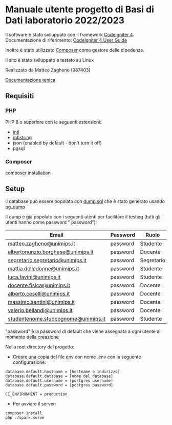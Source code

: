 # Manuale utente progetto di Basi di Dati laboratorio 2022/2023

Il software è stato sviluppato con il framework [CodeIgniter 4](https://codeigniter.com/).
Documentazione di riferimento: [CodeIgniter 4 User Guide](https://codeigniter.com/user_guide/index.html)

Inoltre è stato utilizzato [Composer](https://getcomposer.org/) come gestore delle dipedenze.

Il sito è stato sviluppato e testato su Linux

Realizzato da Matteo Zagheno (987403)

[Documentazione tenica](./doc.md)

## Requisiti

### PHP

PHP 8 o superiore con le seguenti estensioni:

- [intl](http://php.net/manual/en/intl.requirements.php)
- [mbstring](http://php.net/manual/en/mbstring.installation.php)
- json (enabled by default - don't turn it off)
- pgsql

### Composer

[composer installation](https://getcomposer.org/doc/00-intro.md)

## Setup

Il database può essere popolato con [dump.sql](./dump.sql) che è stato generato
usando [pg_dump](https://www.postgresql.org/docs/current/app-pgdump.html)

Il dump è già popolato con i seguenti utenti per facilitare il testing (tutti gli utenti hanno come password "
password"):

| Email                               | Password | Ruolo      |
|-------------------------------------|----------|------------|
| matteo.zagheno@unimips.it           | password | Studente   |
| albertonunzio.borghese@unimips.it   | password | Docente    |
| segretario.segretario@unimips.it    | password | Segretario |
| mattia.delledonne@unimips.it        | password | Studente   |
| luca.favini@unimips.it              | password | Studente   |
| docente.fisica@unimips.it           | password | Docente    |
| alberto.ceselli@unimips.it          | password | Docente    |
| massimo.santini@unimips.it          | password | Docente    |
| valerio.bellandi@unimips.it         | password | Docente    |
| studentenome.studcognome@unimips.it | password | Studente   |

"password" è la password di default che viene assegnata a ogni utente al momento della creazione

Nella root directory del progetto:

- Creare una copia del file [env](./env) con nome .env con la seguente configurazione:

```
database.default.hostname = [hostname o indirizzo]
database.default.database = [nome del database]
database.default.username = [postgres username]
database.default.password = [postgres password]

CI_ENVIRONMENT = production
```

- Per avviare il server:

```
composer install
php ./spark serve
```